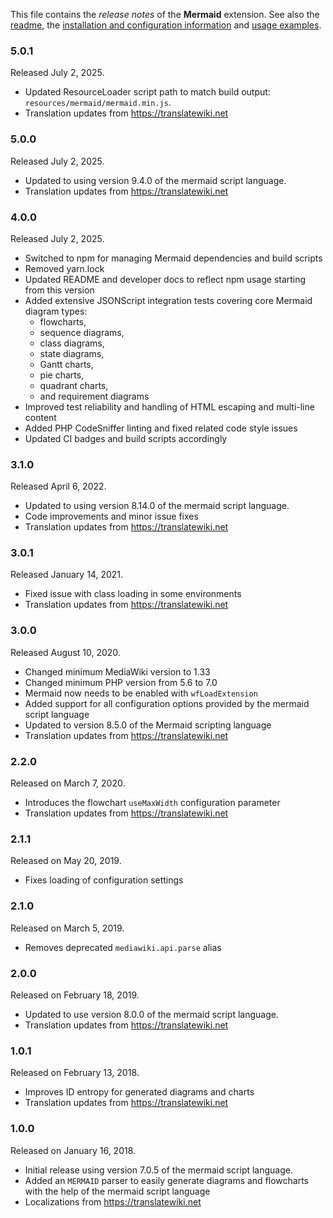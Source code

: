 This file contains the *release notes* of the **Mermaid** extension. See also the
[readme], the [installation and configuration information] and [usage examples].

### 5.0.1

Released July 2, 2025.

* Updated ResourceLoader script path to match build output: `resources/mermaid/mermaid.min.js`.
* Translation updates from https://translatewiki.net

### 5.0.0

Released July 2, 2025.

* Updated to using version 9.4.0 of the mermaid script language.
* Translation updates from https://translatewiki.net

### 4.0.0

Released July 2, 2025.

* Switched to npm for managing Mermaid dependencies and build scripts
* Removed yarn.lock
* Updated README and developer docs to reflect npm usage starting from this version
* Added extensive JSONScript integration tests covering core Mermaid diagram types: 
  - flowcharts, 
  - sequence diagrams, 
  - class diagrams, 
  - state diagrams, 
  - Gantt charts, 
  - pie charts, 
  - quadrant charts, 
  - and requirement diagrams
* Improved test reliability and handling of HTML escaping and multi-line content
* Added PHP CodeSniffer linting and fixed related code style issues
* Updated CI badges and build scripts accordingly

### 3.1.0

Released April 6, 2022.

* Updated to using version 8.14.0 of the mermaid script language.
* Code improvements and minor issue fixes
* Translation updates from https://translatewiki.net

### 3.0.1

Released January 14, 2021.

* Fixed issue with class loading in some environments
* Translation updates from https://translatewiki.net

### 3.0.0

Released August 10, 2020.

* Changed minimum MediaWiki version to 1.33
* Changed minimum PHP version from 5.6 to 7.0
* Mermaid now needs to be enabled with `wfLoadExtension`
* Added support for all configuration options provided by the mermaid script language
* Updated to version 8.5.0 of the Mermaid scripting language
* Translation updates from https://translatewiki.net

### 2.2.0

Released on March 7, 2020.

* Introduces the flowchart `useMaxWidth` configuration parameter
* Translation updates from https://translatewiki.net

### 2.1.1

Released on May 20, 2019.

* Fixes loading of configuration settings

### 2.1.0

Released on March 5, 2019.

* Removes deprecated `mediawiki.api.parse` alias

### 2.0.0

Released on February 18, 2019.

* Updated to use version 8.0.0 of the mermaid script language.
* Translation updates from https://translatewiki.net

### 1.0.1

Released on February 13, 2018.

* Improves ID entropy for generated diagrams and charts
* Translation updates from https://translatewiki.net

### 1.0.0

Released on January 16, 2018.

* Initial release using version 7.0.5 of the mermaid script language.
* Added an `MERMAID` parser to easily generate diagrams and flowcharts with the help of the mermaid script language 
* Localizations from https://translatewiki.net

[readme]: https://github.com/SemanticMediaWiki/Mermaid/blob/master/README.md
[installation and configuration information]: https://github.com/SemanticMediaWiki/Mermaid/blob/master/docs/INSTALL.md
[usage examples]: https://github.com/SemanticMediaWiki/Mermaid/blob/master/docs/USAGE.md
